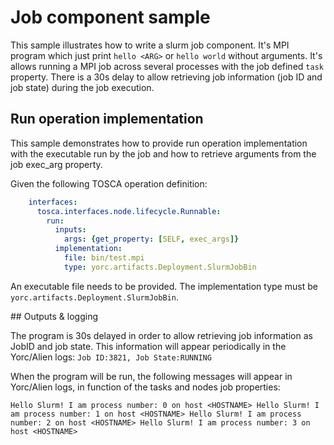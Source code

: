 # Job component sample

This sample illustrates how to write a slurm job component.
It's MPI program which just print `hello <ARG>` or `hello world` without arguments.
It's allows running a MPI job across several processes with the job defined `task` property.
There is a 30s delay to allow retrieving job information (job ID and job state) during the job execution.

## Run operation implementation

This sample demonstrates how to provide run operation implementation with the executable run by the job and how to retrieve arguments from the job exec_arg property.

Given the following TOSCA operation definition:
```yaml
    interfaces:
      tosca.interfaces.node.lifecycle.Runnable:
        run:
          inputs:
            args: {get_property: [SELF, exec_args]}
          implementation:
            file: bin/test.mpi
            type: yorc.artifacts.Deployment.SlurmJobBin
```

An executable file needs to be provided.
The implementation type must be `yorc.artifacts.Deployment.SlurmJobBin`.


## Outputs & logging

The program is 30s delayed in order to allow retrieving job information as JobID and job state.
This information will appear periodically in the Yorc/Alien logs:
`Job ID:3821, Job State:RUNNING`

When the program will be run, the following messages will appear in Yorc/Alien logs, in function of the tasks and nodes job properties:

`Hello Slurm! I am process number: 0 on host <HOSTNAME>
 Hello Slurm! I am process number: 1 on host <HOSTNAME>
 Hello Slurm! I am process number: 2 on host <HOSTNAME>
 Hello Slurm! I am process number: 3 on host <HOSTNAME>`
